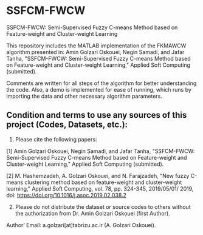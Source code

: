 # SSFCM-FWCW
SSFCM-FWCW: Semi-Supervised Fuzzy C-means Method based on Feature-weight and Cluster-weight Learning

This repository includes the MATLAB implementation of the FKMAWCW algorithm presented in:
Amin Golzari Oskouei, Negin Samadi, and Jafar Tanha, "SSFCM-FWCW: Semi-Supervised Fuzzy C-means Method based on Feature-weight and Cluster-weight Learning," Applied Soft Computing (submitted).

Comments are written for all steps of the algorithm for better understanding the code. Also, a demo is implemented for ease of running, which runs by importing the data and other necessary algorithm parameters.

## Condition and terms to use any sources of this project (Codes, Datasets, etc.):

1) Please cite the following papers:

[1] Amin Golzari Oskouei, Negin Samadi, and Jafar Tanha, "SSFCM-FWCW: Semi-Supervised Fuzzy C-means Method based on Feature-weight and Cluster-weight Learning," Applied Soft Computing (submitted).

[2] M. Hashemzadeh, A. Golzari Oskouei, and N. Farajzadeh, "New fuzzy C-means clustering method based on feature-weight and cluster-weight learning," Applied Soft Computing, vol. 78, pp. 324-345, 2019/05/01/ 2019, doi: https://doi.org/10.1016/j.asoc.2019.02.038.2

2) Please do not distribute the dataset or source codes to others without the authorization from Dr. Amin Golzari Oskouei (first Author).

Author’ Email: a.golzari[at]tabrizu.ac.ir (A. Golzari Oskouei).

